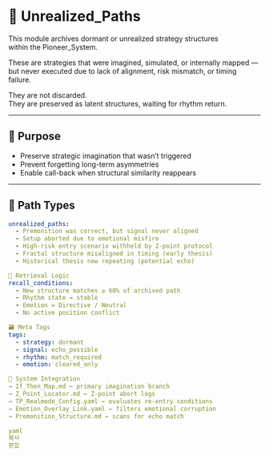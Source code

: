 # 🌌 Unrealized_Paths

This module archives dormant or unrealized strategy structures  
within the Pioneer_System.

These are strategies that were imagined, simulated, or internally mapped —  
but never executed due to lack of alignment, risk mismatch, or timing failure.

They are not discarded.  
They are preserved as latent structures, waiting for rhythm return.

---

## 🎯 Purpose

- Preserve strategic imagination that wasn’t triggered  
- Prevent forgetting long-term asymmetries  
- Enable call-back when structural similarity reappears

---

## 📂 Path Types

```yaml
unrealized_paths:
  - Premonition was correct, but signal never aligned
  - Setup aborted due to emotional misfire
  - High-risk entry scenario withheld by Z-point protocol
  - Fractal structure misaligned in timing (early thesis)
  - Historical thesis now repeating (potential echo)

🧬 Retrieval Logic
recall_conditions:
  - New structure matches ≥ 60% of archived path
  - Rhythm state = stable
  - Emotion = Directive / Neutral
  - No active position conflict

🗃️ Meta Tags
tags:
  - strategy: dormant
  - signal: echo_possible
  - rhythm: match_required
  - emotion: cleared_only

🔗 System Integration
→ If_Then_Map.md ← primary imagination branch
→ Z_Point_Locator.md ← Z-point abort logs
→ TP_Realmode_Config.yaml ← evaluates re-entry conditions
→ Emotion_Overlay_Link.yaml ← filters emotional corruption
→ Premonition_Structure.md ← scans for echo match

yaml
복사
편집
